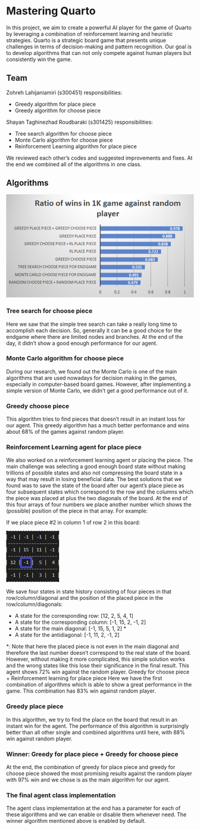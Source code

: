 # Mastering Quarto
In this project, we aim to create a powerful AI player for the game of Quarto by leveraging a combination of reinforcement learning and heuristic strategies. Quarto is a strategic board game that presents unique challenges in terms of decision-making and pattern recognition. Our goal is to develop algorithms that can not only compete against human players but consistently win the game.

## Team
Zohreh Lahijaniamiri (s300451) responsibilities:
- Greedy algorithm for place piece
- Greedy algorithm for choose piece

Shayan Taghinezhad Roudbaraki (s301425) responsibilities:
- Tree search algorithm for choose piece
- Monte Carlo algorithm for choose piece
- Reinforcement Learning algorithm for place piece

We reviewed each other’s codes and suggested improvements and fixes. At the end we combined all of the algorithms in one class.

## Algorithms

![Algorithms performance](img/chart.png)

### Tree search for choose piece
Here we saw that the simple tree search can take a really long time to accomplish each decision. So, generally it can be a good choice for the endgame where there are limited nodes and branches. At the end of the day, it didn’t show a good enough performance for our agent.

### Monte Carlo algorithm for choose piece
During our research, we found out the Monte Carlo is one of the main algorithms that are used nowadays for decision making in the games, especially in computer-based board games. However, after implementing a simple version of Monte Carlo, we didn’t get a good performance out of it.

### Greedy choose piece
This algorithm tries to find pieces that doesn’t result in an instant loss for our agent. This greedy algorithm has a much better performance and wins about 68% of the games against random player.

### Reinforcement Learning agent for place piece
We also worked on a reinforcement learning agent or placing the piece. The main challenge was selecting a good enough board state without making trillions of possible states and also not compressing the board state in a way that may result in losing beneficial data.
The best solutions that we found was to save the state of the board after our agent’s place piece as four subsequent states which correspond to the row and the columns which the piece was placed at plus the two diagonals of the board. At the end of this four arrays of four numbers we place another number which shows the (possible) position of the piece in that array. For example:

If we place piece #2 in column 1 of row 2 in this board:

![sample board](img/sample_board.png)

We save four states in state history consisting of four pieces in that row/column/diagonal and the position of the placed piece in the row/column/diagonals:
- A state for the corresponding row: [12, 2, 5, 4, 1]
- A state for the corresponding column: [-1, 15, 2, -1, 2]
- A state for the main diagonal: [-1, 15, 5, 1, 2] *
- A state for the antidiagonal: [-1, 11, 2, -1, 2]

*: Note that here the placed piece is not even in the main diagonal and therefore the last number doesn’t correspond to the real state of the board. However, without making it more complicated, this simple solution works and the wrong states like this lose their significance in the final result.
This agent shows 72% win against the random player.
Greedy for choose piece + Reinforcement learning for place piece
Here we have the first combination of algorithms which is able to show a great performance in the game. This combination has 83% win against random player.

### Greedy place piece
In this algorithm, we try to find the place on the board that result in an instant win for the agent. The performance of this algorithm is surprisingly better than all other single and combined algorithms until here, with 88% win against random player.

### Winner: Greedy for place piece + Greedy for choose piece
At the end, the combination of greedy for place piece and greedy for choose piece showed the most promising results against the random player with 97% win and we chose is as the main algorithm for our agent.

### The final agent class implementation
The agent class implementation at the end has a parameter for each of these algorithms and we can enable or disable them whenever need. The winner algorithm mentioned above is enabled by default.
